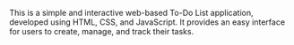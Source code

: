 This is a simple and interactive web-based To-Do List application, developed using HTML, CSS, and JavaScript. It provides an easy interface for users to create, manage, and track their tasks.
